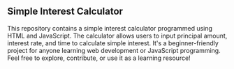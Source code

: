 ## Simple Interest Calculator 
<p>This repository contains a simple interest calculator programmed using HTML and JavaScript. The calculator allows users to input principal amount, interest rate, and time to calculate simple interest. It's a beginner-friendly project for anyone learning web development or JavaScript programming. Feel free to explore, contribute, or use it as a learning resource!</p>

